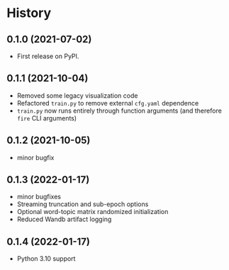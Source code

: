 # History

## 0.1.0 (2021-07-02)

* First release on PyPI.

## 0.1.1 (2021-10-04)

* Removed some legacy visualization code
* Refactored `train.py` to remove external `cfg.yaml` dependence
* `train.py` now runs entirely through function arguments (and therefore `fire` CLI arguments)

## 0.1.2 (2021-10-05)

* minor bugfix

## 0.1.3 (2022-01-17)

* minor bugfixes
* Streaming truncation and sub-epoch options
* Optional word-topic matrix randomized initialization
* Reduced Wandb artifact logging

## 0.1.4 (2022-01-17)

* Python 3.10 support
